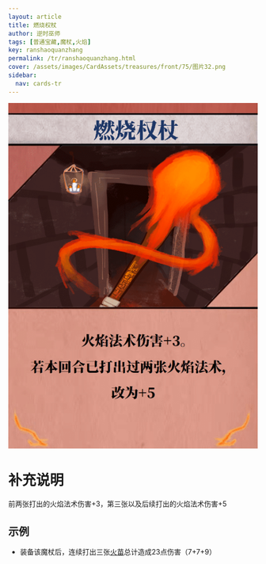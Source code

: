```yaml
---
layout: article
title: 燃烧权杖
author: 逆时巫师
tags: [普通宝藏,魔杖,火焰]
key: ranshaoquanzhang
permalink: /tr/ranshaoquanzhang.html
cover: /assets/images/CardAssets/treasures/front/75/图片32.png
sidebar:
  nav: cards-tr
---
```

![燃烧权杖](/assets/images/CardAssets/treasures/front/75/图片32.png)

# 补充说明
前两张打出的火焰法术伤害+3，第三张以及后续打出的火焰法术伤害+5


## 示例
 * 装备该魔杖后，连续打出三张[火苗](/tr/huomiao.html)总计造成23点伤害（7+7+9）